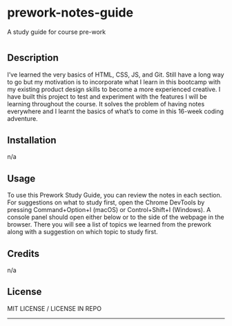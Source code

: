 # prework-notes-guide
A study guide for course pre-work
# <Your-Project-Title>

## Description

I’ve learned the very basics of HTML, CSS, JS, and Git. Still have a long way to go but my motivation is to incorporate what I learn in this bootcamp with my existing product design skills to become a more experienced creative. I have built this project to test and experiment with the features I will be learning throughout the course. It solves the problem of having notes everywhere and I learnt the basics of what’s to come in this 16-week coding adventure. 

## Installation

n/a

## Usage

To use this Prework Study Guide, you can review the notes in each section. For suggestions on what to study first, open the Chrome DevTools by pressing Command+Option+I (macOS) or Control+Shift+I (Windows). A console panel should open either below or to the side of the webpage in the browser. There you will see a list of topics we learned from the prework along with a suggestion on which topic to study first.

## Credits

n/a

## License

MIT LICENSE / LICENSE IN REPO

---